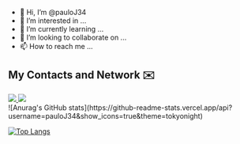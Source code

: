 - 👋 Hi, I’m @pauloJ34
- 👀 I’m interested in ...
- 🌱 I’m currently learning ...
- 💞️ I’m looking to collaborate on ...
- 📫 How to reach me ...

<!---
pauloJ34/pauloJ34 is a ✨ special ✨ repository because its `README.md` (this file) appears on your GitHub profile.
You can click the Preview link to take a look at your changes.
--->


## My Contacts and Network ✉️
<a target="_blank" href="https://www.linkedin.com/in/paulo-junior-5212601b5/">
 <img src="https://img.shields.io/badge/linkedin-%230077B5.svg?&style=for-the-badge&logo=linkedin&logoColor=white" />
</a>
<a target="_blank" href="mailto:paulofranklin612@gmail.com">
 <img src="https://img.shields.io/badge/gmail-D14836?&style=for-the-badge&logo=gmail&logoColor=white" />
</a>
</a>
<br>
![Anurag's GitHub stats](https://github-readme-stats.vercel.app/api?username=pauloJ34&show_icons=true&theme=tokyonight)

[![Top Langs](https://github-readme-stats.vercel.app/api/top-langs/?username=pauloJ34)](https://github.com/anuraghazra/github-readme-stats)

<br><br>
